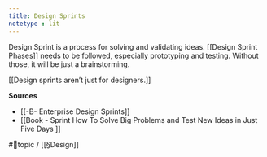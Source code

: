 ```yaml
---
title: Design Sprints
notetype : lit
---
```


Design Sprint is a process for solving and validating ideas. [[Design Sprint Phases]] needs to be followed, especially prototyping and testing. Without those, it will be just a brainstorming.

[[Design sprints aren’t just for designers.]] 

**Sources**
- [[-B- Enterprise Design Sprints]]
- [[Book - Sprint How To Solve Big Problems and Test New Ideas in Just Five Days ]]

#🌲topic / [[§Design]]